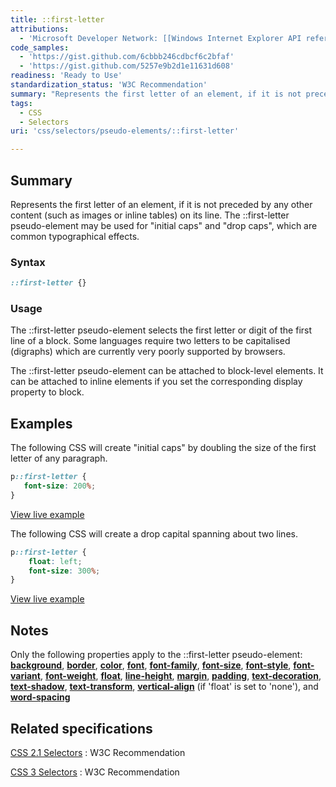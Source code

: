 ```yaml
---
title: ::first-letter
attributions:
  - 'Microsoft Developer Network: [[Windows Internet Explorer API reference](http://msdn.microsoft.com/en-us/library/ie/hh828809%28v=vs.85%29.aspx) Article]'
code_samples:
  - 'https://gist.github.com/6cbbb246cdbcf6c2bfaf'
  - 'https://gist.github.com/5257e9b2d1e11631d608'
readiness: 'Ready to Use'
standardization_status: 'W3C Recommendation'
summary: "Represents the first letter of an element, if it is not preceded by any other content (such as images or inline tables) on its line. The\_::first-letter pseudo-element may be used for &quot;initial caps&quot; and &quot;drop caps&quot;, which are common typographical effects."
tags:
  - CSS
  - Selectors
uri: 'css/selectors/pseudo-elements/::first-letter'

---
```

## Summary

Represents the first letter of an element, if it is not preceded by any other content (such as images or inline tables) on its line. The ::first-letter pseudo-element may be used for &quot;initial caps&quot; and &quot;drop caps&quot;, which are common typographical effects.

### Syntax

``` css
::first-letter {}
```

### Usage

The ::first-letter pseudo-element selects the first letter or digit of the first line of a block. Some languages require two letters to be capitalised (digraphs) which are currently very poorly supported by browsers.

The ::first-letter pseudo-element can be attached to block-level elements. It can be attached to inline elements if you set the corresponding display property to block.

## Examples

The following CSS will create "initial caps" by doubling the size of the first letter of any paragraph.

``` css
p::first-letter {
   font-size: 200%;
}
```

[View live example](https://code.webplatform.org/gist/6cbbb246cdbcf6c2bfaf)

The following CSS will create a drop capital spanning about two lines.

``` css
p::first-letter {
    float: left;
    font-size: 300%;
}
```

[View live example](https://code.webplatform.org/gist/5257e9b2d1e11631d608)

## Notes

Only the following properties apply to the ::first-letter pseudo-element: [**background**](/css/properties/background), [**border**](/css/properties/border), [**color**](/css/properties/color), [**font**](/css/properties/font), [**font-family**](/css/properties/font-family), [**font-size**](/css/properties/font-size), [**font-style**](/css/properties/font-style), [**font-variant**](/css/fonts/font-variant), [**font-weight**](/css/properties/font-weight), [**float**](/css/properties/float), [**line-height**](/css/properties/line-height), [**margin**](/css/properties/margin), [**padding**](/css/properties/padding), [**text-decoration**](/css/properties/text-decoration), [**text-shadow**](/css/properties/text-shadow), [**text-transform**](/css/properties/text-transform), [**vertical-align**](/css/properties/vertical-align) (if 'float' is set to 'none'), and [**word-spacing**](/css/text/word-spacing/word-spacing)

## Related specifications

[CSS 2.1 Selectors](http://www.w3.org/TR/CSS2/selector.html#first-letter)
:   W3C Recommendation

[CSS 3 Selectors](http://www.w3.org/TR/css3-selectors/#first-letter)
:   W3C Recommendation
